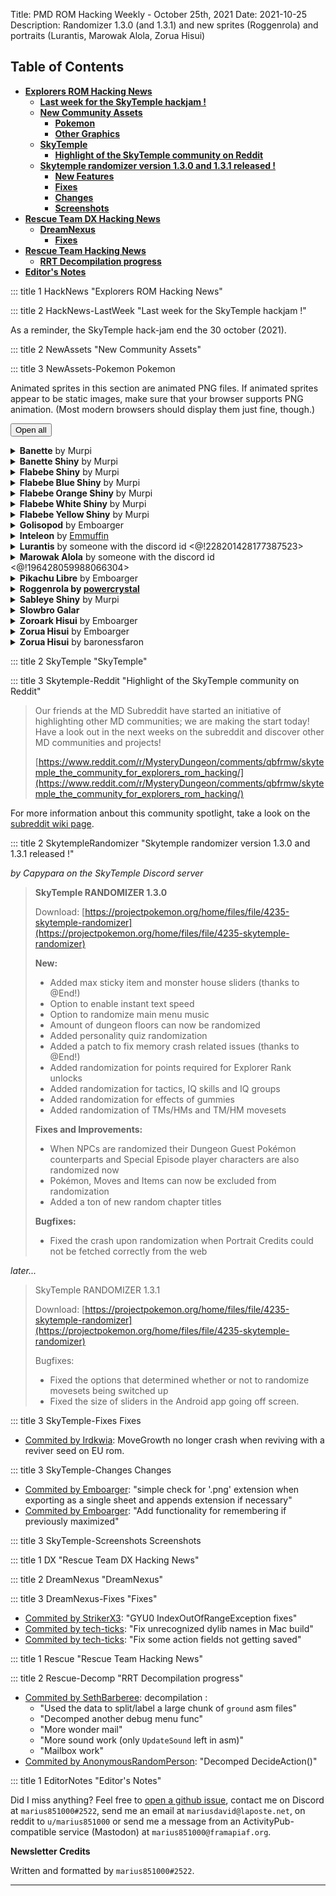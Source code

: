 Title: PMD ROM Hacking Weekly - October 25th, 2021
Date: 2021-10-25
Description: Randomizer 1.3.0 (and 1.3.1) and new sprites (Roggenrola) and portraits (Lurantis, Marowak Alola, Zorua Hisui)

<style>
details summary > * { 
  display: inline;
}
</style>

<h2 id="ToC">Table of Contents</h2>

- [**Explorers ROM Hacking News**](#HackNews)
    - [**Last week for the SkyTemple hackjam !**](#HackNews-LastWeek)
    - [**New Community Assets**](#NewAssets)
        - [**Pokemon**](#NewAssets-Pokemon)
        - [**Other Graphics**](#NewAssets-Graphics)
    - [**SkyTemple**](#SkyTemple)
        - [**Highlight of the SkyTemple community on Reddit**](#Skytemple-Reddit)
    - [**Skytemple randomizer version 1.3.0 and 1.3.1 released !**](#SkytempleRandomizer)
        - [**New Features**](#SkyTemple-NewFeatures)
        - [**Fixes**](#SkyTemple-Fixes)
        - [**Changes**](#SkyTemple-Changes)
        - [**Screenshots**](#SkyTemple-Screenshots)
- [**Rescue Team DX Hacking News**](#DX)
    - [**DreamNexus**](#DreamNexus)
        - [**Fixes**](#DreamNexus-Fixes)
- [**Rescue Team Hacking News**](#Rescue)
    - [**RRT Decompilation progress**](#Rescue-Decomp)
- [**Editor's Notes**](#EditorNotes)

::: title 1 HackNews "Explorers ROM Hacking News"

::: title 2 HackNews-LastWeek "Last week for the SkyTemple hackjam !"

As a reminder, the SkyTemple hack-jam end the 30 october (2021).

::: title 2 NewAssets "New Community Assets"


::: title 3 NewAssets-Pokemon Pokemon

Animated sprites in this section are animated PNG files. If animated sprites appear to be static images, make sure that your browser supports PNG animation. (Most modern browsers should display them just fine, though.)

<button onclick="unfoldmonster()">Open all</button><details class="monstergeneral"><summary><b>Banette</b> by Murpi</summary>Portrait Added<div class="changetomonsterlist"><div class="contentcontainer"><div class="contentinner"><span>Teary-Eyed^</span><br><img src="./images/35-changes/todo.png" style="min-width:none;width:160px;height:160px"></img></div></div></div>Portrait Changed<div class="changetomonsterlist"><div class="contentcontainer"><div class="contentinner"><span>Normal</span><br><img src="./images/35-changes/todo-0.png" style="min-width:none;width:160px;height:160px"></img><br><img src="./images/35-changes/todo-1.png" style="min-width:none;width:160px;height:160px"></img></div><div class="contentinner"><span>Normal^</span><br><img src="./images/35-changes/todo-2.png" style="min-width:none;width:160px;height:160px"></img><br><img src="./images/35-changes/todo-3.png" style="min-width:none;width:160px;height:160px"></img></div><div class="contentinner"><span>Pain</span><br><img src="./images/35-changes/todo-4.png" style="min-width:none;width:160px;height:160px"></img><br><img src="./images/35-changes/todo-5.png" style="min-width:none;width:160px;height:160px"></img></div><div class="contentinner"><span>Pain^</span><br><img src="./images/35-changes/todo-6.png" style="min-width:none;width:160px;height:160px"></img><br><img src="./images/35-changes/todo-7.png" style="min-width:none;width:160px;height:160px"></img></div><div class="contentinner"><span>Sad</span><br><img src="./images/35-changes/todo-8.png" style="min-width:none;width:160px;height:160px"></img><br><img src="./images/35-changes/todo-9.png" style="min-width:none;width:160px;height:160px"></img></div><div class="contentinner"><span>Sad^</span><br><img src="./images/35-changes/todo-10.png" style="min-width:none;width:160px;height:160px"></img><br><img src="./images/35-changes/todo-11.png" style="min-width:none;width:160px;height:160px"></img></div><div class="contentinner"><span>Surprised</span><br><img src="./images/35-changes/todo-12.png" style="min-width:none;width:160px;height:160px"></img><br><img src="./images/35-changes/todo-13.png" style="min-width:none;width:160px;height:160px"></img></div><div class="contentinner"><span>Surprised^</span><br><img src="./images/35-changes/todo-14.png" style="min-width:none;width:160px;height:160px"></img><br><img src="./images/35-changes/todo-15.png" style="min-width:none;width:160px;height:160px"></img></div><div class="contentinner"><span>Teary-Eyed</span><br><img src="./images/35-changes/todo-16.png" style="min-width:none;width:160px;height:160px"></img><br><img src="./images/35-changes/todo-17.png" style="min-width:none;width:160px;height:160px"></img></div></div></div>Portrait Removed<div class="changetomonsterlist"><div class="contentcontainer"><div class="contentinner"><span>TearyEyed^</span><br><img src="./images/35-changes/todo-18.png" style="min-width:none;width:160px;height:160px"></img></div></div></div></details><details class="monstergeneral"><summary><b>Banette  Shiny</b> by Murpi</summary>Portrait Added<div class="changetomonsterlist"><div class="contentcontainer"><div class="contentinner"><span>Teary-Eyed^</span><br><img src="./images/35-changes/todo-19.png" style="min-width:none;width:160px;height:160px"></img></div></div></div>Portrait Removed<div class="changetomonsterlist"><div class="contentcontainer"><div class="contentinner"><span>TearyEyed^</span><br><img src="./images/35-changes/todo-20.png" style="min-width:none;width:160px;height:160px"></img></div></div></div></details><details class="monstergeneral"><summary><b>Flabebe  Shiny</b> by Murpi</summary>Sprite Added<div class="changetomonsterlist"><div class="contentcontainer"><div class="contentinner"><span>Attack</span><br><img src="./images/35-changes/todo-21.png" style="min-width:none;width:256px;height:288px"></img></div><div class="contentinner"><span>Charge</span><br><img src="./images/35-changes/todo-22.png" style="min-width:none;width:96px;height:192px"></img></div><div class="contentinner"><span>Double</span><br><img src="./images/35-changes/todo-23.png" style="min-width:none;width:224px;height:320px"></img></div><div class="contentinner"><span>Eat</span><br><img src="./images/35-changes/todo-24.png" style="min-width:none;width:96px;height:96px"></img></div><div class="contentinner"><span>Hop</span><br><img src="./images/35-changes/todo-25.png" style="min-width:none;width:96px;height:384px"></img></div><div class="contentinner"><span>Hurt</span><br><img src="./images/35-changes/todo-26.png" style="min-width:none;width:128px;height:256px"></img></div><div class="contentinner"><span>Idle</span><br><img src="./images/35-changes/todo-27.png" style="min-width:none;width:96px;height:224px"></img></div><div class="contentinner"><span>Rotate</span><br><img src="./images/35-changes/todo-28.png" style="min-width:none;width:96px;height:192px"></img></div><div class="contentinner"><span>Shoot</span><br><img src="./images/35-changes/todo-29.png" style="min-width:none;width:128px;height:224px"></img></div><div class="contentinner"><span>Sleep</span><br><img src="./images/35-changes/todo-30.png" style="min-width:none;width:96px;height:128px"></img></div><div class="contentinner"><span>Swell</span><br><img src="./images/35-changes/todo-31.png" style="min-width:none;width:96px;height:224px"></img></div><div class="contentinner"><span>Swing</span><br><img src="./images/35-changes/todo-32.png" style="min-width:none;width:288px;height:320px"></img></div><div class="contentinner"><span>Walk</span><br><img src="./images/35-changes/todo-33.png" style="min-width:none;width:96px;height:224px"></img></div></div></div></details><details class="monstergeneral"><summary><b>Flabebe Blue Shiny</b> by Murpi</summary>Sprite Added<div class="changetomonsterlist"><div class="contentcontainer"><div class="contentinner"><span>Attack</span><br><img src="./images/35-changes/todo-34.png" style="min-width:none;width:256px;height:288px"></img></div><div class="contentinner"><span>Charge</span><br><img src="./images/35-changes/todo-35.png" style="min-width:none;width:96px;height:192px"></img></div><div class="contentinner"><span>Double</span><br><img src="./images/35-changes/todo-36.png" style="min-width:none;width:224px;height:320px"></img></div><div class="contentinner"><span>Eat</span><br><img src="./images/35-changes/todo-37.png" style="min-width:none;width:96px;height:96px"></img></div><div class="contentinner"><span>Hop</span><br><img src="./images/35-changes/todo-38.png" style="min-width:none;width:96px;height:384px"></img></div><div class="contentinner"><span>Hurt</span><br><img src="./images/35-changes/todo-39.png" style="min-width:none;width:128px;height:256px"></img></div><div class="contentinner"><span>Idle</span><br><img src="./images/35-changes/todo-40.png" style="min-width:none;width:96px;height:224px"></img></div><div class="contentinner"><span>Rotate</span><br><img src="./images/35-changes/todo-41.png" style="min-width:none;width:96px;height:192px"></img></div><div class="contentinner"><span>Shoot</span><br><img src="./images/35-changes/todo-42.png" style="min-width:none;width:128px;height:224px"></img></div><div class="contentinner"><span>Sleep</span><br><img src="./images/35-changes/todo-43.png" style="min-width:none;width:96px;height:128px"></img></div><div class="contentinner"><span>Swell</span><br><img src="./images/35-changes/todo-44.png" style="min-width:none;width:96px;height:224px"></img></div><div class="contentinner"><span>Swing</span><br><img src="./images/35-changes/todo-45.png" style="min-width:none;width:288px;height:320px"></img></div><div class="contentinner"><span>Walk</span><br><img src="./images/35-changes/todo-46.png" style="min-width:none;width:96px;height:224px"></img></div></div></div></details><details class="monstergeneral"><summary><b>Flabebe Orange Shiny</b> by Murpi</summary>Sprite Added<div class="changetomonsterlist"><div class="contentcontainer"><div class="contentinner"><span>Attack</span><br><img src="./images/35-changes/todo-47.png" style="min-width:none;width:256px;height:288px"></img></div><div class="contentinner"><span>Charge</span><br><img src="./images/35-changes/todo-48.png" style="min-width:none;width:96px;height:192px"></img></div><div class="contentinner"><span>Double</span><br><img src="./images/35-changes/todo-49.png" style="min-width:none;width:224px;height:320px"></img></div><div class="contentinner"><span>Eat</span><br><img src="./images/35-changes/todo-50.png" style="min-width:none;width:96px;height:96px"></img></div><div class="contentinner"><span>Hop</span><br><img src="./images/35-changes/todo-51.png" style="min-width:none;width:96px;height:384px"></img></div><div class="contentinner"><span>Hurt</span><br><img src="./images/35-changes/todo-52.png" style="min-width:none;width:128px;height:256px"></img></div><div class="contentinner"><span>Idle</span><br><img src="./images/35-changes/todo-53.png" style="min-width:none;width:96px;height:224px"></img></div><div class="contentinner"><span>Rotate</span><br><img src="./images/35-changes/todo-54.png" style="min-width:none;width:96px;height:192px"></img></div><div class="contentinner"><span>Shoot</span><br><img src="./images/35-changes/todo-55.png" style="min-width:none;width:128px;height:224px"></img></div><div class="contentinner"><span>Sleep</span><br><img src="./images/35-changes/todo-56.png" style="min-width:none;width:96px;height:128px"></img></div><div class="contentinner"><span>Swell</span><br><img src="./images/35-changes/todo-57.png" style="min-width:none;width:96px;height:224px"></img></div><div class="contentinner"><span>Swing</span><br><img src="./images/35-changes/todo-58.png" style="min-width:none;width:288px;height:320px"></img></div><div class="contentinner"><span>Walk</span><br><img src="./images/35-changes/todo-59.png" style="min-width:none;width:96px;height:224px"></img></div></div></div></details><details class="monstergeneral"><summary><b>Flabebe White Shiny</b> by Murpi</summary>Sprite Added<div class="changetomonsterlist"><div class="contentcontainer"><div class="contentinner"><span>Attack</span><br><img src="./images/35-changes/todo-60.png" style="min-width:none;width:256px;height:288px"></img></div><div class="contentinner"><span>Charge</span><br><img src="./images/35-changes/todo-61.png" style="min-width:none;width:96px;height:192px"></img></div><div class="contentinner"><span>Double</span><br><img src="./images/35-changes/todo-62.png" style="min-width:none;width:224px;height:320px"></img></div><div class="contentinner"><span>Eat</span><br><img src="./images/35-changes/todo-63.png" style="min-width:none;width:96px;height:96px"></img></div><div class="contentinner"><span>Hop</span><br><img src="./images/35-changes/todo-64.png" style="min-width:none;width:96px;height:384px"></img></div><div class="contentinner"><span>Hurt</span><br><img src="./images/35-changes/todo-65.png" style="min-width:none;width:128px;height:256px"></img></div><div class="contentinner"><span>Idle</span><br><img src="./images/35-changes/todo-66.png" style="min-width:none;width:96px;height:224px"></img></div><div class="contentinner"><span>Rotate</span><br><img src="./images/35-changes/todo-67.png" style="min-width:none;width:96px;height:192px"></img></div><div class="contentinner"><span>Shoot</span><br><img src="./images/35-changes/todo-68.png" style="min-width:none;width:128px;height:224px"></img></div><div class="contentinner"><span>Sleep</span><br><img src="./images/35-changes/todo-69.png" style="min-width:none;width:96px;height:128px"></img></div><div class="contentinner"><span>Swell</span><br><img src="./images/35-changes/todo-70.png" style="min-width:none;width:96px;height:224px"></img></div><div class="contentinner"><span>Swing</span><br><img src="./images/35-changes/todo-71.png" style="min-width:none;width:288px;height:320px"></img></div><div class="contentinner"><span>Walk</span><br><img src="./images/35-changes/todo-72.png" style="min-width:none;width:96px;height:224px"></img></div></div></div></details><details class="monstergeneral"><summary><b>Flabebe Yellow Shiny</b> by Murpi</summary>Sprite Added<div class="changetomonsterlist"><div class="contentcontainer"><div class="contentinner"><span>Attack</span><br><img src="./images/35-changes/todo-73.png" style="min-width:none;width:256px;height:288px"></img></div><div class="contentinner"><span>Charge</span><br><img src="./images/35-changes/todo-74.png" style="min-width:none;width:96px;height:192px"></img></div><div class="contentinner"><span>Double</span><br><img src="./images/35-changes/todo-75.png" style="min-width:none;width:224px;height:320px"></img></div><div class="contentinner"><span>Eat</span><br><img src="./images/35-changes/todo-76.png" style="min-width:none;width:96px;height:96px"></img></div><div class="contentinner"><span>Hop</span><br><img src="./images/35-changes/todo-77.png" style="min-width:none;width:96px;height:384px"></img></div><div class="contentinner"><span>Hurt</span><br><img src="./images/35-changes/todo-78.png" style="min-width:none;width:128px;height:256px"></img></div><div class="contentinner"><span>Idle</span><br><img src="./images/35-changes/todo-79.png" style="min-width:none;width:96px;height:224px"></img></div><div class="contentinner"><span>Rotate</span><br><img src="./images/35-changes/todo-80.png" style="min-width:none;width:96px;height:192px"></img></div><div class="contentinner"><span>Shoot</span><br><img src="./images/35-changes/todo-81.png" style="min-width:none;width:128px;height:224px"></img></div><div class="contentinner"><span>Sleep</span><br><img src="./images/35-changes/todo-82.png" style="min-width:none;width:96px;height:128px"></img></div><div class="contentinner"><span>Swell</span><br><img src="./images/35-changes/todo-83.png" style="min-width:none;width:96px;height:224px"></img></div><div class="contentinner"><span>Swing</span><br><img src="./images/35-changes/todo-84.png" style="min-width:none;width:288px;height:320px"></img></div><div class="contentinner"><span>Walk</span><br><img src="./images/35-changes/todo-85.png" style="min-width:none;width:96px;height:224px"></img></div></div></div></details><details class="monstergeneral"><summary><b>Golisopod</b> by Emboarger</summary>Portrait Added<div class="changetomonsterlist"><div class="contentcontainer"><div class="contentinner"><span>Angry</span><br><img src="./images/35-changes/todo-86.png" style="min-width:none;width:160px;height:160px"></img></div><div class="contentinner"><span>Pain</span><br><img src="./images/35-changes/todo-87.png" style="min-width:none;width:160px;height:160px"></img></div><div class="contentinner"><span>Surprised</span><br><img src="./images/35-changes/todo-88.png" style="min-width:none;width:160px;height:160px"></img></div></div></div>Portrait Changed<div class="changetomonsterlist"><div class="contentcontainer"><div class="contentinner"><span>Normal</span><br><img src="./images/35-changes/todo-89.png" style="min-width:none;width:160px;height:160px"></img><br><img src="./images/35-changes/todo-90.png" style="min-width:none;width:160px;height:160px"></img></div></div></div></details><details class="monstergeneral"><summary><b>Inteleon</b> by <a href="https://twitter.com/Ernmuffin">Emmuffin</a></summary>Portrait Added<div class="changetomonsterlist"><div class="contentcontainer"><div class="contentinner"><span>Normal</span><br><img src="./images/35-changes/todo-91.png" style="min-width:none;width:160px;height:160px"></img></div></div></div></details><details class="monstergeneral"><summary><b>Lurantis</b> by someone with the discord id &lt;@!228201428177387523&gt;</summary>Portrait Added<div class="changetomonsterlist"><div class="contentcontainer"><div class="contentinner"><span>Angry</span><br><img src="./images/35-changes/todo-92.png" style="min-width:none;width:160px;height:160px"></img></div><div class="contentinner"><span>Crying</span><br><img src="./images/35-changes/todo-93.png" style="min-width:none;width:160px;height:160px"></img></div><div class="contentinner"><span>Determined</span><br><img src="./images/35-changes/todo-94.png" style="min-width:none;width:160px;height:160px"></img></div><div class="contentinner"><span>Dizzy</span><br><img src="./images/35-changes/todo-95.png" style="min-width:none;width:160px;height:160px"></img></div><div class="contentinner"><span>Happy</span><br><img src="./images/35-changes/todo-96.png" style="min-width:none;width:160px;height:160px"></img></div><div class="contentinner"><span>Inspired</span><br><img src="./images/35-changes/todo-97.png" style="min-width:none;width:160px;height:160px"></img></div><div class="contentinner"><span>Joyous</span><br><img src="./images/35-changes/todo-98.png" style="min-width:none;width:160px;height:160px"></img></div><div class="contentinner"><span>Pain</span><br><img src="./images/35-changes/todo-99.png" style="min-width:none;width:160px;height:160px"></img></div><div class="contentinner"><span>Sad</span><br><img src="./images/35-changes/todo-100.png" style="min-width:none;width:160px;height:160px"></img></div><div class="contentinner"><span>Shouting</span><br><img src="./images/35-changes/todo-101.png" style="min-width:none;width:160px;height:160px"></img></div><div class="contentinner"><span>Sigh</span><br><img src="./images/35-changes/todo-102.png" style="min-width:none;width:160px;height:160px"></img></div><div class="contentinner"><span>Special1</span><br><img src="./images/35-changes/todo-103.png" style="min-width:none;width:160px;height:160px"></img></div><div class="contentinner"><span>Stunned</span><br><img src="./images/35-changes/todo-104.png" style="min-width:none;width:160px;height:160px"></img></div><div class="contentinner"><span>Surprised</span><br><img src="./images/35-changes/todo-105.png" style="min-width:none;width:160px;height:160px"></img></div><div class="contentinner"><span>Teary-Eyed</span><br><img src="./images/35-changes/todo-106.png" style="min-width:none;width:160px;height:160px"></img></div><div class="contentinner"><span>Worried</span><br><img src="./images/35-changes/todo-107.png" style="min-width:none;width:160px;height:160px"></img></div></div></div>Portrait Changed<div class="changetomonsterlist"><div class="contentcontainer"><div class="contentinner"><span>Normal</span><br><img src="./images/35-changes/todo-108.png" style="min-width:none;width:160px;height:160px"></img><br><img src="./images/35-changes/todo-109.png" style="min-width:none;width:160px;height:160px"></img></div></div></div></details><details class="monstergeneral"><summary><b>Marowak Alola</b> by someone with the discord id &lt;@!196428059988066304&gt;</summary>Portrait Added<div class="changetomonsterlist"><div class="contentcontainer"><div class="contentinner"><span>Angry</span><br><img src="./images/35-changes/todo-110.png" style="min-width:none;width:160px;height:160px"></img></div><div class="contentinner"><span>Crying</span><br><img src="./images/35-changes/todo-111.png" style="min-width:none;width:160px;height:160px"></img></div><div class="contentinner"><span>Determined</span><br><img src="./images/35-changes/todo-112.png" style="min-width:none;width:160px;height:160px"></img></div><div class="contentinner"><span>Dizzy</span><br><img src="./images/35-changes/todo-113.png" style="min-width:none;width:160px;height:160px"></img></div><div class="contentinner"><span>Happy</span><br><img src="./images/35-changes/todo-114.png" style="min-width:none;width:160px;height:160px"></img></div><div class="contentinner"><span>Inspired</span><br><img src="./images/35-changes/todo-115.png" style="min-width:none;width:160px;height:160px"></img></div><div class="contentinner"><span>Joyous</span><br><img src="./images/35-changes/todo-116.png" style="min-width:none;width:160px;height:160px"></img></div><div class="contentinner"><span>Normal</span><br><img src="./images/35-changes/todo-117.png" style="min-width:none;width:160px;height:160px"></img></div><div class="contentinner"><span>Pain</span><br><img src="./images/35-changes/todo-118.png" style="min-width:none;width:160px;height:160px"></img></div><div class="contentinner"><span>Sad</span><br><img src="./images/35-changes/todo-119.png" style="min-width:none;width:160px;height:160px"></img></div><div class="contentinner"><span>Shouting</span><br><img src="./images/35-changes/todo-120.png" style="min-width:none;width:160px;height:160px"></img></div><div class="contentinner"><span>Sigh</span><br><img src="./images/35-changes/todo-121.png" style="min-width:none;width:160px;height:160px"></img></div><div class="contentinner"><span>Stunned</span><br><img src="./images/35-changes/todo-122.png" style="min-width:none;width:160px;height:160px"></img></div><div class="contentinner"><span>Surprised</span><br><img src="./images/35-changes/todo-123.png" style="min-width:none;width:160px;height:160px"></img></div><div class="contentinner"><span>Teary-Eyed</span><br><img src="./images/35-changes/todo-124.png" style="min-width:none;width:160px;height:160px"></img></div><div class="contentinner"><span>Worried</span><br><img src="./images/35-changes/todo-125.png" style="min-width:none;width:160px;height:160px"></img></div></div></div></details><details class="monstergeneral"><summary><b>Pikachu Libre</b> by Emboarger</summary>Portrait Added<div class="changetomonsterlist"><div class="contentcontainer"><div class="contentinner"><span>Normal</span><br><img src="./images/35-changes/todo-126.png" style="min-width:none;width:160px;height:160px"></img></div></div></div></details><details class="monstergeneral"><summary><b>Roggenrola by <a href="https://www.deviantart.com/powercristal">powercrystal</a></b></summary>Sprite Added<div class="changetomonsterlist"><div class="contentcontainer"><div class="contentinner"><span>Attack</span><br><img src="./images/35-changes/todo-127.png" style="min-width:none;width:256px;height:288px"></img></div><div class="contentinner"><span>Charge</span><br><img src="./images/35-changes/todo-128.png" style="min-width:none;width:96px;height:96px"></img></div><div class="contentinner"><span>Double</span><br><img src="./images/35-changes/todo-129.png" style="min-width:none;width:192px;height:224px"></img></div><div class="contentinner"><span>Hop</span><br><img src="./images/35-changes/todo-130.png" style="min-width:none;width:96px;height:320px"></img></div><div class="contentinner"><span>Hurt</span><br><img src="./images/35-changes/todo-131.png" style="min-width:none;width:160px;height:224px"></img></div><div class="contentinner"><span>Idle</span><br><img src="./images/35-changes/todo-132.png" style="min-width:none;width:96px;height:128px"></img></div><div class="contentinner"><span>Rotate</span><br><img src="./images/35-changes/todo-133.png" style="min-width:none;width:96px;height:128px"></img></div><div class="contentinner"><span>Shoot</span><br><img src="./images/35-changes/todo-134.png" style="min-width:none;width:192px;height:160px"></img></div><div class="contentinner"><span>Sleep</span><br><img src="./images/35-changes/todo-135.png" style="min-width:none;width:96px;height:96px"></img></div><div class="contentinner"><span>Swing</span><br><img src="./images/35-changes/todo-136.png" style="min-width:none;width:288px;height:256px"></img></div><div class="contentinner"><span>Twirl</span><br><img src="./images/35-changes/todo-137.png" style="min-width:none;width:96px;height:192px"></img></div><div class="contentinner"><span>Walk</span><br><img src="./images/35-changes/todo-138.png" style="min-width:none;width:96px;height:128px"></img></div></div></div></details><details class="monstergeneral"><summary><b>Sableye  Shiny</b> by Murpi</summary>Portrait Added<div class="changetomonsterlist"><div class="contentcontainer"><div class="contentinner"><span>Happy</span><br><img src="./images/35-changes/todo-139.png" style="min-width:none;width:160px;height:160px"></img></div></div></div></details><details class="monstergeneral"><summary><b>Slowbro Galar</b></summary>Portrait Changed<div class="changetomonsterlist"><div class="contentcontainer"><div class="contentinner"><span>Normal</span><br><img src="./images/35-changes/todo-140.png" style="min-width:none;width:160px;height:160px"></img><br><img src="./images/35-changes/todo-141.png" style="min-width:none;width:160px;height:160px"></img></div></div></div></details><details class="monstergeneral"><summary><b>Zoroark Hisui</b> by Emboarger</summary>Portrait Added<div class="changetomonsterlist"><div class="contentcontainer"><div class="contentinner"><span>Normal</span><br><img src="./images/35-changes/todo-142.png" style="min-width:none;width:160px;height:160px"></img></div></div></div></details><details class="monstergeneral"><summary><b>Zorua Hisui</b> by Emboarger</summary>Portrait Added<div class="changetomonsterlist"><div class="contentcontainer"><div class="contentinner"><span>Normal</span><br><img src="./images/35-changes/todo-143.png" style="min-width:none;width:160px;height:160px"></img></div></div></div></details><details class="monstergeneral"><summary><b>Zorua Hisui</b> by baronessfaron</summary>Portrait Added<div class="changetomonsterlist"><div class="contentcontainer"><div class="contentinner"><span>Angry</span><br><img src="./images/35-changes/todo-144.png" style="min-width:none;width:160px;height:160px"></img></div><div class="contentinner"><span>Crying</span><br><img src="./images/35-changes/todo-145.png" style="min-width:none;width:160px;height:160px"></img></div><div class="contentinner"><span>Determined</span><br><img src="./images/35-changes/todo-146.png" style="min-width:none;width:160px;height:160px"></img></div><div class="contentinner"><span>Dizzy</span><br><img src="./images/35-changes/todo-147.png" style="min-width:none;width:160px;height:160px"></img></div><div class="contentinner"><span>Happy</span><br><img src="./images/35-changes/todo-148.png" style="min-width:none;width:160px;height:160px"></img></div><div class="contentinner"><span>Inspired</span><br><img src="./images/35-changes/todo-149.png" style="min-width:none;width:160px;height:160px"></img></div><div class="contentinner"><span>Joyous</span><br><img src="./images/35-changes/todo-150.png" style="min-width:none;width:160px;height:160px"></img></div><div class="contentinner"><span>Pain</span><br><img src="./images/35-changes/todo-151.png" style="min-width:none;width:160px;height:160px"></img></div><div class="contentinner"><span>Sad</span><br><img src="./images/35-changes/todo-152.png" style="min-width:none;width:160px;height:160px"></img></div><div class="contentinner"><span>Shouting</span><br><img src="./images/35-changes/todo-153.png" style="min-width:none;width:160px;height:160px"></img></div><div class="contentinner"><span>Sigh</span><br><img src="./images/35-changes/todo-154.png" style="min-width:none;width:160px;height:160px"></img></div><div class="contentinner"><span>Stunned</span><br><img src="./images/35-changes/todo-155.png" style="min-width:none;width:160px;height:160px"></img></div><div class="contentinner"><span>Surprised</span><br><img src="./images/35-changes/todo-156.png" style="min-width:none;width:160px;height:160px"></img></div><div class="contentinner"><span>Teary-Eyed</span><br><img src="./images/35-changes/todo-157.png" style="min-width:none;width:160px;height:160px"></img></div><div class="contentinner"><span>Worried</span><br><img src="./images/35-changes/todo-158.png" style="min-width:none;width:160px;height:160px"></img></div></div></div>Portrait Changed<div class="changetomonsterlist"><div class="contentcontainer"><div class="contentinner"><span>Normal</span><br><img src="./images/35-changes/todo-159.png" style="min-width:none;width:160px;height:160px"></img><br><img src="./images/35-changes/todo-160.png" style="min-width:none;width:160px;height:160px"></img></div></div></div></details>

::: title 2 SkyTemple "SkyTemple"

::: title 3 Skytemple-Reddit "Highlight of the SkyTemple community on Reddit"

> Our friends at the MD Subreddit have started an initiative of highlighting other MD communities; we are making the start today! Have a look out in the next weeks on the subreddit and discover other MD communities and projects!
>
> [https://www.reddit.com/r/MysteryDungeon/comments/qbfrmw/skytemple_the_community_for_explorers_rom_hacking/](https://www.reddit.com/r/MysteryDungeon/comments/qbfrmw/skytemple_the_community_for_explorers_rom_hacking/)

For more information anbout this community spotlight, take a look on the [subreddit wiki page](https://www.reddit.com/r/MysteryDungeon/wiki/communities).

::: title 2 SkytempleRandomizer "Skytemple randomizer version 1.3.0 and 1.3.1 released !"

*by Capypara on the SkyTemple Discord server*

> **SkyTemple RANDOMIZER 1.3.0**
> 
> Download: [https://projectpokemon.org/home/files/file/4235-skytemple-randomizer](https://projectpokemon.org/home/files/file/4235-skytemple-randomizer)
> 
> **New:**
>
> - Added max sticky item and monster house sliders (thanks to @End!)
> - Option to enable instant text speed
> - Option to randomize main menu music
> - Amount of dungeon floors can now be randomized
> - Added personality quiz randomization
> - Added a patch to fix memory crash related issues (thanks to @End!)
> - Added randomization for points required for Explorer Rank unlocks
> - Added randomization for tactics, IQ skills and IQ groups
> - Added randomization for effects of gummies
> - Added randomization of TMs/HMs and TM/HM movesets
>
> **Fixes and Improvements:**
>
> - When NPCs are randomized their Dungeon Guest Pokémon counterparts and Special Episode player characters are also randomized now
> - Pokémon, Moves and Items can now be excluded from randomization
> - Added a ton of new random chapter titles
>
> **Bugfixes:**
>
> - Fixed the crash upon randomization when Portrait Credits could not be fetched correctly from the web

*later...*

> SkyTemple RANDOMIZER 1.3.1
>
> Download: [https://projectpokemon.org/home/files/file/4235-skytemple-randomizer](https://projectpokemon.org/home/files/file/4235-skytemple-randomizer)
>
> Bugfixes:
>
> - Fixed the options that determined whether or not to randomize movesets being switched up
> - Fixed the size of sliders in the Android app going off screen.

::: title 3 SkyTemple-Fixes Fixes

- [Commited by Irdkwia](https://github.com/SkyTemple/skytemple-files/pull/182): MoveGrowth no longer crash when reviving with a reviver seed on EU rom.
 
::: title 3 SkyTemple-Changes Changes

- [Commited by Emboarger](https://github.com/SkyTemple/skytemple/pull/350): "simple check for '.png' extension when exporting as a single sheet and appends extension if necessary"
- [Commited by Emboarger](https://github.com/SkyTemple/skytemple/pull/348): "Add functionality for remembering if previously maximized"


::: title 3 SkyTemple-Screenshots Screenshots

::: title 1 DX "Rescue Team DX Hacking News"

::: title 2 DreamNexus "DreamNexus"

::: title 3 DreamNexus-Fixes "Fixes"

- [Commited by StrikerX3](https://github.com/tech-ticks/DreamNexus/pull/104): "GYU0 IndexOutOfRangeException fixes"
- [Commited by tech-ticks](https://github.com/tech-ticks/DreamNexus/pull/108): "Fix unrecognized dylib names in Mac build"
- [Commited by tech-ticks](https://github.com/tech-ticks/DreamNexus/commit/928948f49baa1d9e453f4c90a5d2a6a47016559c): "Fix some action fields not getting saved"

::: title 1 Rescue "Rescue Team Hacking News"

::: title 2 Rescue-Decomp "RRT Decompilation progress"

- [Commited by SethBarberee](https://github.com/pret/pmd-red/pull/65): decompilation :
    - "Used the data to split/label a large chunk of ``ground`` asm files"
    - "Decomped another debug menu func"
    - "More wonder mail"
    - "More sound work (only ``UpdateSound`` left in asm)"
    - "Mailbox work"
- [Commited by AnonymousRandomPerson](https://github.com/pret/pmd-red/pull/66): "Decomped DecideAction()"

::: title 1 EditorNotes "Editor's Notes"

Did I miss anything? Feel free to [open a github issue](https://github.com/marius851000/pmd_hack_weekly/issues), contact me on Discord at ``marius851000#2522``, send me an email at ``mariusdavid@laposte.net``, on reddit to ``u/marius851000`` or send me a message from an ActivityPub-compatible service (Mastodon) at ``marius851000@framapiaf.org``.

**Newsletter Credits**

Written and formatted by ``marius851000#2522``.

---
